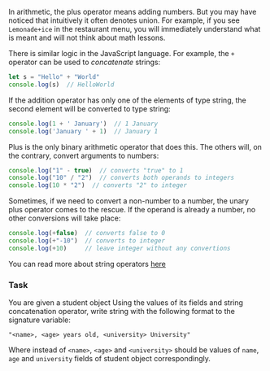 In arithmetic, the plus operator means adding numbers. 
But you may have noticed that intuitively it often denotes union. 
For example, if you see `Lemonade+ice` in the restaurant menu, you will immediately understand what is meant and will not think about math lessons.

There is similar logic in the JavaScript language. For example, the `+` operator can be used to _concatenate_ strings:


```javascript
let s = "Hello" + "World"
console.log(s)  // HelloWorld
```

If the addition operator has only one of the elements of type string, the second element will be converted to type string:
```javascript
console.log(1 + ' January')  // 1 January
console.log('January ' + 1)  // January 1
```

Plus is the only binary arithmetic operator that does this. The others will, on the contrary, convert arguments to numbers:
```javascript
console.log("1" - true)  // converts "true" to 1
console.log("10" / "2")  // converts both operands to integers
console.log(10 * "2")  // converts "2" to integer
```

Sometimes, if we need to convert a non-number to a number, the unary plus operator comes to the rescue. If the operand is already a number, no other conversions will take place:
```javascript
console.log(+false)  // converts false to 0
console.log(+"-10")  // converts to integer
console.log(+10)     // leave integer without any convertions
```

You can read more about string operators [here](https://developer.mozilla.org/en-US/docs/Web/JavaScript/Guide/Expressions_and_operators#string_operators)

### Task
You are given a student object
Using the values of its fields and string concatenation operator, write string with the following format to the signature variable:
```
"<name>, <age> years old, <university> University"
```
Where instead of `<name>`, `<age>` and `<university>` should be values of `name`, `age` and `university` fields of student object correspondingly.
